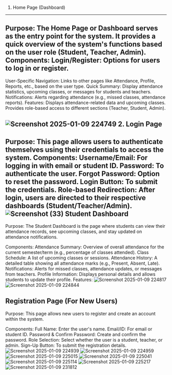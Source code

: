 1. Home Page (Dashboard)
 -----------------------------------------------
Purpose:
The Home Page or Dashboard serves as the entry point for the system. It provides a quick overview of the system's functions based on the user role (Student, Teacher, Admin).
Components:
Login/Register: Options for users to log in or register.
-----------------------------------
User-Specific Navigation: Links to other pages like Attendance, Profile, Reports, etc., based on the user type.
Quick Summary: Display attendance statistics, upcoming classes, or messages for students and teachers.
Notifications: Alerts regarding attendance (e.g., missed classes, attendance reports).
Features:
Displays attendance-related data and upcoming classes.
Provides role-based access to different sections (Teacher, Student, Admin).

![Screenshot 2025-01-09 224749](https://github.com/user-attachments/assets/fd81c84a-7d9d-43f4-9fcd-36e7b1af78c9)
2. Login Page
---------------
Purpose:
This page allows users to authenticate themselves using their credentials to access the system.
Components:
Username/Email: For logging in with email or student ID.
Password: To authenticate the user.
Forgot Password: Option to reset the password.
Login Button: To submit the credentials.
Role-based Redirection: After login, users are directed to their respective dashboards (Student/Teacher/Admin).
![Screenshot (33)](https://github.com/user-attachments/assets/849068b2-c110-40a6-b6be-d294f460d5c6)
Student Dashboard
---------------------------
Purpose:
The Student Dashboard is the page where students can view their attendance records, see upcoming classes, and stay updated on attendance notifications.

Components:
Attendance Summary: Overview of overall attendance for the current semester/term (e.g., percentage of classes attended).
Class Schedule: A list of upcoming classes or sessions.
Attendance History: A detailed table showing all attendance marks (e.g., Present, Absent, Late).
Notifications: Alerts for missed classes, attendance updates, or messages from teachers.
Profile Information: Displays personal details and allows students to update their profile.
Features:
![Screenshot 2025-01-09 224817](https://github.com/user-attachments/assets/2ab65381-08f0-49ff-90ee-ef5fbea4e2b7)
![Screenshot 2025-01-09 224844](https://github.com/user-attachments/assets/1ac430ae-8603-40bc-b721-dd369177d723)

Registration Page (For New Users)
-------------------------------------
Purpose:
This page allows new users to register and create an account within the system.

Components:
Full Name: Enter the user's name.
Email/ID: For email or student ID.
Password & Confirm Password: Create and confirm the password.
Role Selection: Select whether the user is a student, teacher, or admin.
Sign-Up Button: To submit the registration details.
![Screenshot 2025-01-09 224939](https://github.com/user-attachments/assets/3df7f30e-07bb-4d4d-ad11-2fddd5f0343c)
![Screenshot 2025-01-09 224959](https://github.com/user-attachments/assets/f72872e8-767b-4a26-a1de-17b26fe78513)
![Screenshot 2025-01-09 225015](https://github.com/user-attachments/assets/14a81234-016e-42ab-b0c8-20706511e3cd)
![Screenshot 2025-01-09 225041](https://github.com/user-attachments/assets/0caee75e-bdfe-4ee2-a074-046434c3bb1c)
![Screenshot 2025-01-09 225114](https://github.com/user-attachments/assets/7192a47f-7c38-4a5f-9fac-aa663cad7c61)
![Screenshot 2025-01-09 225217](https://github.com/user-attachments/assets/cd33bba2-1f1e-4545-9a94-8932261e7e01)
![Screenshot 2025-01-09 231812](https://github.com/user-attachments/assets/86007bce-d25d-4f61-b688-d7293c8c5232)

